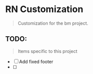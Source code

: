 # RN Customization
> Customization for the bm project.

## TODO: 
> Items specific to this project
- [ ] Add fixed footer
- [ ] 

